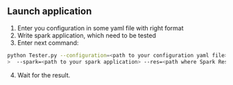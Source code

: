 ## Launch application
1. Enter you configuration in some yaml file with right format
2. Write spark application, which need to be tested
3. Enter next command:
~~~sh
python Tester.py --configuration=<path to your configuration yaml file> --dfs=<paths to your dfs, generated by generator. By default all dfs will be saved in data. For example:data/user_info,data/user_buy,data/product
>  --spark=<path to your spark application> --res=<path where Spark Result dfs need to be saved>
~~~
4. Wait for the result.
